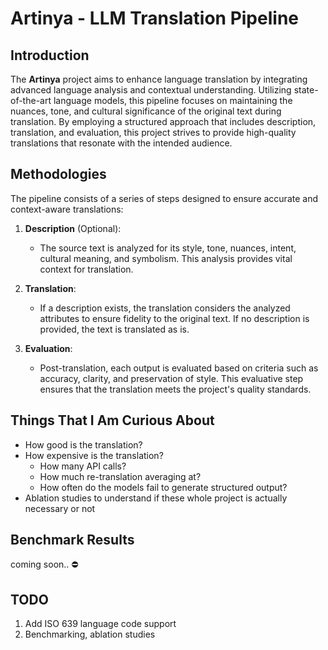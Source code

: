 # Artinya - LLM Translation Pipeline

## Introduction

The **Artinya** project aims to enhance language translation by integrating advanced language analysis and contextual understanding. Utilizing state-of-the-art language models, this pipeline focuses on maintaining the nuances, tone, and cultural significance of the original text during translation. By employing a structured approach that includes description, translation, and evaluation, this project strives to provide high-quality translations that resonate with the intended audience.

## Methodologies

The pipeline consists of a series of steps designed to ensure accurate and context-aware translations:

1. **Description** (Optional):

   - The source text is analyzed for its style, tone, nuances, intent, cultural meaning, and symbolism. This analysis provides vital context for translation.

2. **Translation**:

   - If a description exists, the translation considers the analyzed attributes to ensure fidelity to the original text. If no description is provided, the text is translated as is.

3. **Evaluation**:
   - Post-translation, each output is evaluated based on criteria such as accuracy, clarity, and preservation of style. This evaluative step ensures that the translation meets the project's quality standards.

## Things That I Am Curious About

- How good is the translation?
- How expensive is the translation?
  - How many API calls?
  - How much re-translation averaging at?
  - How often do the models fail to generate structured output?
- Ablation studies to understand if these whole project is actually necessary or not

## Benchmark Results

coming soon.. ⛔

## TODO

1. Add ISO 639 language code support
2. Benchmarking, ablation studies
